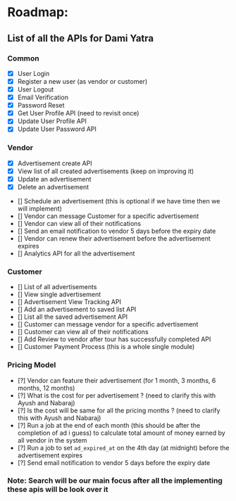 # Roadmap:

## List of all the APIs for Dami Yatra

### Common

* [x] User Login
* [x] Register a new user (as vendor or customer)
* [x] User Logout
* [x] Email Verification
* [x] Password Reset
* [x] Get User Profile API (need to revisit once)
* [x] Update User Profile API
* [x] Update User Password API

### Vendor
* [x] Advertisement create API
* [x] View list of all created advertisements (keep on improving it)
* [x] Update an advertisement
* [x] Delete an advertisement
* [] Schedule an advertisement (this is optional if we have time then we will implement)
* [] Vendor can message Customer for a specific advertisement
* [] Vendor can view all of their notifications
* [] Send an email notification to vendor 5 days before the expiry date
* [] Vendor can renew their advertisement before the advertisement expires
* [] Analytics API for all the advertisement

### Customer
* [] List of all advertisements
* [] View single advertisement
* [] Advertisement View Tracking API
* [] Add an advertisement to saved list API
* [] List all the saved advertisement API
* [] Customer can message vendor for a specific advertisement
* [] Customer can view all of their notifications
* [] Add Review to vendor after tour has successfully completed API
* [] Customer Payment Process (this is a whole single module)


### Pricing Model

* [?] Vendor can feature their advertisement (for 1 month, 3 months, 6 months, 12 months)
* [?] What is the cost for per advertisement ? (need to clarify this with Ayush and Nabaraj)
* [?] Is the cost will be same for all the pricing months ? (need to clarify this with Ayush and Nabaraj)
* [?] Run a job at the end of each month (this should be after the completion of ad i guess) to calculate total amount of money earned by all vendor in the system
* [?] Run a job to set `ad_expired_at` on the 4th day (at midnight) before the advertisement expires
* [?] Send email notification to vendor 5 days before the expiry date


### Note: Search will be our main focus after all the implementing these apis will be look over it
